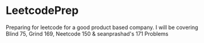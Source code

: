 # LeetcodePrep
Preparing for leetcode for a good product based company. I will be covering Blind 75, Grind 169, Neetcode 150 &amp; seanprashad's 171 Problems
